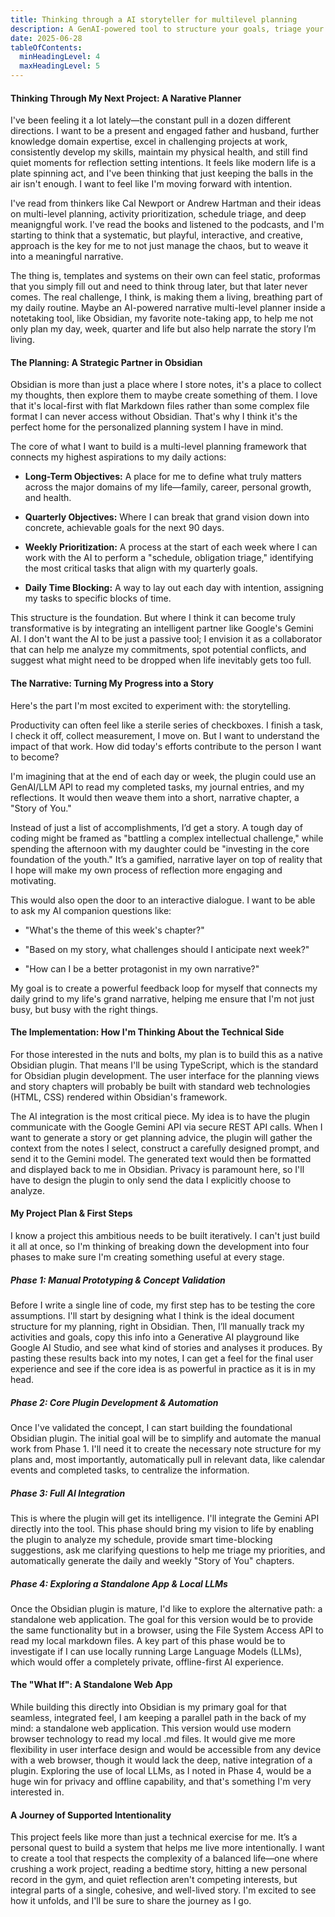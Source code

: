 ```yaml
---
title: Thinking through a AI storyteller for multilevel planning
description: A GenAI-powered tool to structure your goals, triage your schedule, and reflect on your progress by telling the story of your accomplishments.
date: 2025-06-28
tableOfContents:
  minHeadingLevel: 4
  maxHeadingLevel: 5
---
```


#### Thinking Through My Next Project: A Narative Planner
I've been feeling it a lot lately—the constant pull in a dozen different directions. I want to be a present and engaged father and husband, further knowledge domain expertise, excel in challenging projects at work, consistently develop my skills, maintain my physical health, and still find quiet moments for reflection setting intentions. It feels like modern life is a plate spinning act, and I've been thinking that just keeping the balls in the air isn't enough. I want to feel like I'm moving forward with intention.

I've read from thinkers like Cal Newport or Andrew Hartman and their ideas on multi-level planning, activity prioritization, schedule triage, and deep meanigngful work. I've read the books and listened to the podcasts, and I'm starting to think that a systematic, but playful, interactive, and creative, approach is the key for me to not just manage the chaos, but to weave it into a meaningful narrative.

The thing is, templates and systems on their own can feel static, proformas that you simply fill out and need to think throug later, but that later never comes. The real challenge, I think, is making them a living, breathing part of my daily routine. Maybe an AI-powered narrative multi-level planner inside a notetaking tool, like Obsidian, my favorite note-taking app, to help me not only plan my day, week, quarter and life but also help narrate the story I’m living.

#### The Planning: A Strategic Partner in Obsidian
Obsidian is more than just a place where I store notes, it's a place to collect my thoughts, then explore them to maybe create something of them. I love that it's local-first with flat Markdown files rather than some complex file format I can never access without Obsidian. That's why I think it's the perfect home for the personalized planning system I have in mind.

The core of what I want to build is a multi-level planning framework that connects my highest aspirations to my daily actions:

* **Long-Term Objectives:** A place for me to define what truly matters across the major domains of my life—family, career, personal growth, and health.

* **Quarterly Objectives:** Where I can break that grand vision down into concrete, achievable goals for the next 90 days.

* **Weekly Prioritization:** A process at the start of each week where I can work with the AI to perform a "schedule, obligation triage," identifying the most critical tasks that align with my quarterly goals.

* **Daily Time Blocking:** A way to lay out each day with intention, assigning my tasks to specific blocks of time.

This structure is the foundation. But where I think it can become truly transformative is by integrating an intelligent partner like Google's Gemini AI. I don't want the AI to be just a passive tool; I envision it as a collaborator that can help me analyze my commitments, spot potential conflicts, and suggest what might need to be dropped when life inevitably gets too full.

#### The Narrative: Turning My Progress into a Story
Here's the part I'm most excited to experiment with: the storytelling.

Productivity can often feel like a sterile series of checkboxes. I finish a task, I check it off, collect measurement, I move on. But I want to understand the impact of that work. How did today's efforts contribute to the person I want to become?

I'm imagining that at the end of each day or week, the plugin could use an GenAI/LLM API to read my completed tasks, my journal entries, and my reflections. It would then weave them into a short, narrative chapter, a "Story of You."

Instead of just a list of accomplishments, I’d get a story. A tough day of coding might be framed as "battling a complex intellectual challenge," while spending the afternoon with my daughter could be "investing in the core foundation of the youth." It’s a gamified, narrative layer on top of reality that I hope will make my own process of reflection more engaging and motivating.

This would also open the door to an interactive dialogue. I want to be able to ask my AI companion questions like:

* "What's the theme of this week's chapter?"

* "Based on my story, what challenges should I anticipate next week?"

* "How can I be a better protagonist in my own narrative?"

My goal is to create a powerful feedback loop for myself that connects my daily grind to my life's grand narrative, helping me ensure that I'm not just busy, but busy with the right things.

#### The Implementation: How I'm Thinking About the Technical Side
For those interested in the nuts and bolts, my plan is to build this as a native Obsidian plugin. That means I'll be using TypeScript, which is the standard for Obsidian plugin development. The user interface for the planning views and story chapters will probably be built with standard web technologies (HTML, CSS) rendered within Obsidian's framework.

The AI integration is the most critical piece. My idea is to have the plugin communicate with the Google Gemini API via secure REST API calls. When I want to generate a story or get planning advice, the plugin will gather the context from the notes I select, construct a carefully designed prompt, and send it to the Gemini model. The generated text would then be formatted and displayed back to me in Obsidian. Privacy is paramount here, so I'll have to design the plugin to only send the data I explicitly choose to analyze.

#### My Project Plan & First Steps
I know a project this ambitious needs to be built iteratively. I can't just build it all at once, so I'm thinking of breaking down the development into four phases to make sure I'm creating something useful at every stage.

##### Phase 1: Manual Prototyping & Concept Validation
Before I write a single line of code, my first step has to be testing the core assumptions. I'll start by designing what I think is the ideal document structure for my planning, right in Obsidian. Then, I’ll manually track my activities and goals, copy this info into a Generative AI playground like Google AI Studio, and see what kind of stories and analyses it produces. By pasting these results back into my notes, I can get a feel for the final user experience and see if the core idea is as powerful in practice as it is in my head.

##### Phase 2: Core Plugin Development & Automation
Once I've validated the concept, I can start building the foundational Obsidian plugin. The initial goal will be to simplify and automate the manual work from Phase 1. I'll need it to create the necessary note structure for my plans and, most importantly, automatically pull in relevant data, like calendar events and completed tasks, to centralize the information.

##### Phase 3: Full AI Integration
This is where the plugin will get its intelligence. I'll integrate the Gemini API directly into the tool. This phase should bring my vision to life by enabling the plugin to analyze my schedule, provide smart time-blocking suggestions, ask me clarifying questions to help me triage my priorities, and automatically generate the daily and weekly "Story of You" chapters.

##### Phase 4: Exploring a Standalone App & Local LLMs
Once the Obsidian plugin is mature, I'd like to explore the alternative path: a standalone web application. The goal for this version would be to provide the same functionality but in a browser, using the File System Access API to read my local markdown files. A key part of this phase would be to investigate if I can use locally running Large Language Models (LLMs), which would offer a completely private, offline-first AI experience.

#### The "What If": A Standalone Web App
While building this directly into Obsidian is my primary goal for that seamless, integrated feel, I am keeping a parallel path in the back of my mind: a standalone web application. This version would use modern browser technology to read my local .md files. It would give me more flexibility in user interface design and would be accessible from any device with a web browser, though it would lack the deep, native integration of a plugin. Exploring the use of local LLMs, as I noted in Phase 4, would be a huge win for privacy and offline capability, and that's something I'm very interested in.

#### A Journey of Supported Intentionality
This project feels like more than just a technical exercise for me. It’s a personal quest to build a system that helps me live more intentionally. I want to create a tool that respects the complexity of a balanced life—one where crushing a work project, reading a bedtime story, hitting a new personal record in the gym, and quiet reflection aren't competing interests, but integral parts of a single, cohesive, and well-lived story. I'm excited to see how it unfolds, and I'll be sure to share the journey as I go.